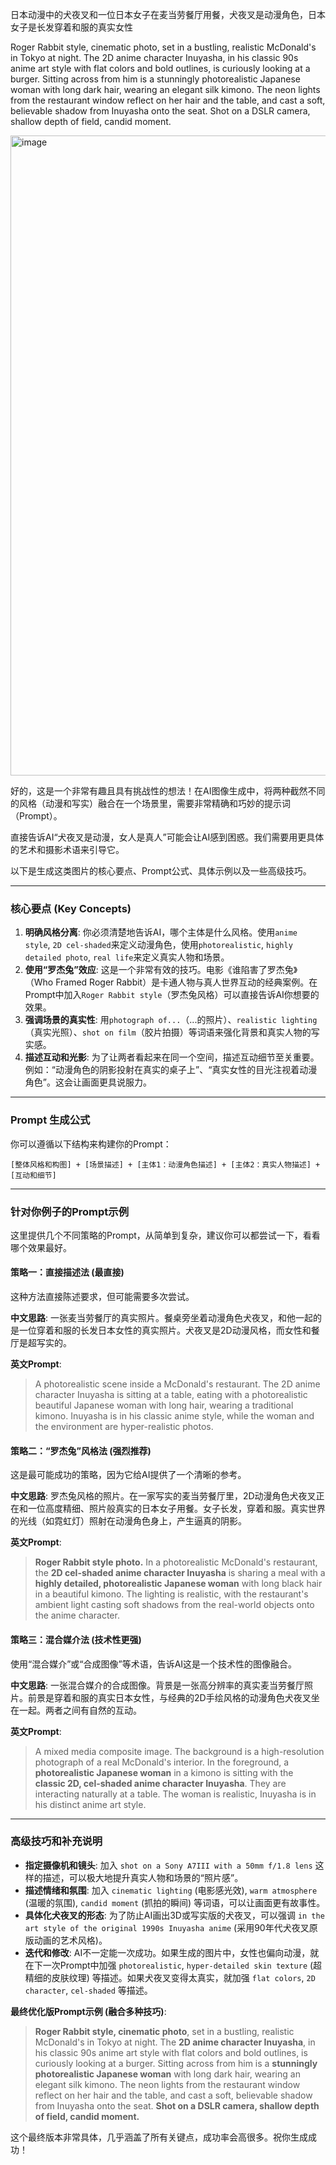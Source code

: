 
日本动漫中的犬夜叉和一位日本女子在麦当劳餐厅用餐，犬夜叉是动漫角色，日本女子是长发穿着和服的真实女性

Roger Rabbit style, cinematic photo, set in a bustling, realistic McDonald's in Tokyo at night. The 2D anime character Inuyasha, in his classic 90s anime art style with flat colors and bold outlines, is curiously looking at a burger. Sitting across from him is a stunningly photorealistic Japanese woman with long dark hair, wearing an elegant silk kimono. 
The neon lights from the restaurant window reflect on her hair and the table, and cast a soft, believable shadow from Inuyasha onto the seat. Shot on a DSLR camera, shallow depth of field, candid moment.

<img width="1024" height="1024" alt="image" src="https://github.com/user-attachments/assets/e3d2cee6-f07d-4e2b-b833-96c5792f8982" />


好的，这是一个非常有趣且具有挑战性的想法！在AI图像生成中，将两种截然不同的风格（动漫和写实）融合在一个场景里，需要非常精确和巧妙的提示词（Prompt）。

直接告诉AI“犬夜叉是动漫，女人是真人”可能会让AI感到困惑。我们需要用更具体的艺术和摄影术语来引导它。

以下是生成这类图片的核心要点、Prompt公式、具体示例以及一些高级技巧。

---

### 核心要点 (Key Concepts)

1.  **明确风格分离**: 你必须清楚地告诉AI，哪个主体是什么风格。使用`anime style`, `2D cel-shaded`来定义动漫角色，使用`photorealistic`, `highly detailed photo`, `real life`来定义真实人物和场景。
2.  **使用“罗杰兔”效应**: 这是一个非常有效的技巧。电影《谁陷害了罗杰兔》（Who Framed Roger Rabbit）是卡通人物与真人世界互动的经典案例。在Prompt中加入`Roger Rabbit style`（罗杰兔风格）可以直接告诉AI你想要的效果。
3.  **强调场景的真实性**: 用`photograph of...`（...的照片）、`realistic lighting`（真实光照）、`shot on film`（胶片拍摄）等词语来强化背景和真实人物的写实感。
4.  **描述互动和光影**: 为了让两者看起来在同一个空间，描述互动细节至关重要。例如：“动漫角色的阴影投射在真实的桌子上”、“真实女性的目光注视着动漫角色”。这会让画面更具说服力。

---

### Prompt 生成公式

你可以遵循以下结构来构建你的Prompt：

`[整体风格和构图] + [场景描述] + [主体1：动漫角色描述] + [主体2：真实人物描述] + [互动和细节]`

---

### 针对你例子的Prompt示例

这里提供几个不同策略的Prompt，从简单到复杂，建议你可以都尝试一下，看看哪个效果最好。

#### 策略一：直接描述法 (最直接)

这种方法直接陈述要求，但可能需要多次尝试。

**中文思路**:
一张麦当劳餐厅的真实照片。餐桌旁坐着动漫角色犬夜叉，和他一起的是一位穿着和服的长发日本女性的真实照片。犬夜叉是2D动漫风格，而女性和餐厅是超写实的。

**英文Prompt**:
> A photorealistic scene inside a McDonald's restaurant. The 2D anime character Inuyasha is sitting at a table, eating with a photorealistic beautiful Japanese woman with long hair, wearing a traditional kimono. Inuyasha is in his classic anime style, while the woman and the environment are hyper-realistic photos.

#### 策略二：“罗杰兔”风格法 (强烈推荐)

这是最可能成功的策略，因为它给AI提供了一个清晰的参考。

**中文思路**:
罗杰兔风格的照片。在一家写实的麦当劳餐厅里，2D动漫角色犬夜叉正在和一位高度精细、照片般真实的日本女子用餐。女子长发，穿着和服。真实世界的光线（如霓虹灯）照射在动漫角色身上，产生逼真的阴影。

**英文Prompt**:
> **Roger Rabbit style photo.** In a photorealistic McDonald's restaurant, the **2D cel-shaded anime character Inuyasha** is sharing a meal with a **highly detailed, photorealistic Japanese woman** with long black hair in a beautiful kimono. The lighting is realistic, with the restaurant's ambient light casting soft shadows from the real-world objects onto the anime character.

#### 策略三：混合媒介法 (技术性更强)

使用“混合媒介”或“合成图像”等术语，告诉AI这是一个技术性的图像融合。

**中文思路**:
一张混合媒介的合成图像。背景是一张高分辨率的真实麦当劳餐厅照片。前景是穿着和服的真实日本女性，与经典的2D手绘风格的动漫角色犬夜叉坐在一起。两者之间有自然的互动。

**英文Prompt**:
> A mixed media composite image. The background is a high-resolution photograph of a real McDonald's interior. In the foreground, a **photorealistic Japanese woman** in a kimono is sitting with the **classic 2D, cel-shaded anime character Inuyasha**. They are interacting naturally at a table. The woman is realistic, Inuyasha is in his distinct anime art style.

---

### 高级技巧和补充说明

*   **指定摄像机和镜头**: 加入 `shot on a Sony A7III with a 50mm f/1.8 lens` 这样的描述，可以极大地提升真实人物和场景的“照片感”。
*   **描述情绪和氛围**: 加入 `cinematic lighting` (电影感光效), `warm atmosphere` (温暖的氛围), `candid moment` (抓拍的瞬间) 等词语，可以让画面更有故事性。
*   **具体化犬夜叉的形态**: 为了防止AI画出3D或写实版的犬夜叉，可以强调 `in the art style of the original 1990s Inuyasha anime` (采用90年代犬夜叉原版动画的艺术风格)。
*   **迭代和修改**: AI不一定能一次成功。如果生成的图片中，女性也偏向动漫，就在下一次Prompt中加强 `photorealistic`, `hyper-detailed skin texture` (超精细的皮肤纹理) 等描述。如果犬夜叉变得太真实，就加强 `flat colors`, `2D character`, `cel-shaded` 等描述。

**最终优化版Prompt示例 (融合多种技巧)**:

> **Roger Rabbit style, cinematic photo**, set in a bustling, realistic McDonald's in Tokyo at night. The **2D anime character Inuyasha**, in his classic 90s anime art style with flat colors and bold outlines, is curiously looking at a burger. Sitting across from him is a **stunningly photorealistic Japanese woman** with long dark hair, wearing an elegant silk kimono. The neon lights from the restaurant window reflect on her hair and the table, and cast a soft, believable shadow from Inuyasha onto the seat. **Shot on a DSLR camera, shallow depth of field, candid moment.**

这个最终版本非常具体，几乎涵盖了所有关键点，成功率会高很多。祝你生成成功！
